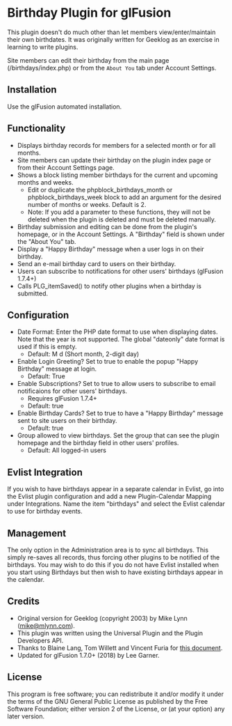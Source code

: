 # Birthday Plugin for glFusion
This plugin doesn't do much other than let members view/enter/maintain their own birthdates.
It was originally written for Geeklog as an exercise in learning to write plugins.

Site members can edit their birthday from the main page (/birthdays/index.php) or
from the `About You` tab under Account Settings.

## Installation
Use the glFusion automated installation.

## Functionality
* Displays birthday records for members for a selected month or for all months.
* Site members can update their birthday on the plugin index page or from their
Account Settings page.
* Shows a block listing member birthdays for the current and upcoming months and weeks.
  * Edit or duplicate the phpblock_birthdays_month or phpblock_birthdays_week block
to add an argument for the desired number of months or weeks. Default is 2.
  * Note: If you add a parameter to these functions, they will not be deleted
when the plugin is deleted and must be deleted manually.
* Birthday submission and editing can be done from the plugin's homepage, or
in the Account Settings. A &quot;Birthday&quot; field is shown under the
&quot;About You&quot; tab.
* Display a &quot;Happy Birthday&quot; message when a user logs in on their birthday.
* Send an e-mail birthday card to users on their birthday.
* Users can subscribe to notifications for other users' birthdays (glFusion 1.7.4+)
* Calls PLG_itemSaved() to notify other plugins when a birthday is submitted.

## Configuration
* Date Format: Enter the PHP date format to use when displaying dates.
Note that the year is not supported. The global &quot;dateonly&quot; date
format is used if this is empty.
  * Default: M d (Short month, 2-digit day)
* Enable Login Greeting? Set to true to enable the popup &quot;Happy Birthday&quot; message at login.
  * Default: True
* Enable Subscriptions? Set to true to allow users to subscribe to email notificaions for
other users' birthdays.
  * Requires glFusion 1.7.4+
  * Default: true
* Enable Birthday Cards? Set to true to have a &quot;Happy Birthday&quot; message sent to
site users on their birthday.
  * Default: true
* Group allowed to view birthdays. Set the group that can see the plugin homepage
and the birthday field in other users' profiles.
  * Default: All logged-in users

## Evlist Integration
If you wish to have birthdays appear in a separate calendar in Evlist, go into the Evlist
plugin configuration and add a new Plugin-Calendar Mapping under Integrations. Name the item "birthdays" and select the Evlist calendar to use for birthday events.

## Management
The only option in the Administration area is to sync all birthdays.
This simply re-saves all records, thus forcing other plugins to be
notified of the birthdays. You may wish to do this if you do not have Evlist
installed when you start using Birthdays but then wish to have existing
birthdays appear in the calendar.

## Credits
* Original version for Geeklog (copyright 2003) by Mike Lynn (mike@mlynn.com).
* This plugin was written using the Universal Plugin and the Plugin Developers API.
* Thanks to Blaine Lang, Tom Willett and Vincent Furia for <a href=http://gplugs.sourceforge.net/pluginman/>this document</a>.
* Updated for glFusion 1.7.0+ (2018) by Lee Garner.

## License
This program is free software; you can redistribute it and/or modify it under
the terms of the GNU General Public License as published by the Free Software
Foundation; either version 2 of the License, or (at your option) any later
version.
